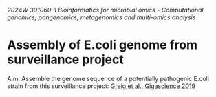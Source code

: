 *2024W 301060-1 Bioinformatics for microbial omics - Computational genomics, pangenomics, metagenomics and multi-omics analysis*

# Assembly of E.coli genome from surveillance project


Aim: Assemble the genome sequence of a potentially pathogenic E.coli strain from this surveillance project: [Greig et al., Gigascience 2019](https://pubmed.ncbi.nlm.nih.gov/31433830/)
